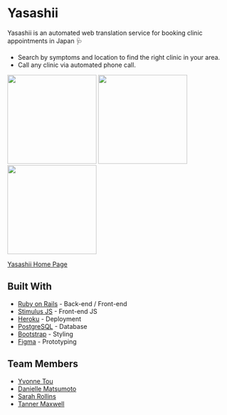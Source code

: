 # Yasashii
Yasashii is an automated web translation service for booking clinic appointments in Japan 🩺
- Search by symptoms and location to find the right clinic in your area.
- Call any clinic via automated phone call. 

<nobr><img src="https://user-images.githubusercontent.com/114258514/225004289-c35d9c5a-1b70-4cb4-827a-b95b40be4503.jpg" width= "200"></nobr>
<nobr><img src="https://user-images.githubusercontent.com/114258514/225004346-98ec4bbf-c33e-4d4e-85ec-7c08dcbbabbd.jpg" width= "200"></nobr>
<img src="https://user-images.githubusercontent.com/114258514/225004389-c56d9630-8574-4d4f-9e5f-2b7ae8333107.jpg" width= "200">


<a href="[https://www.yasashii.care/](https://yasashii.herokuapp.com/)">Yasashii Home Page</a>

## Built With
- [Ruby on Rails](https://guides.rubyonrails.org/) - Back-end / Front-end
- [Stimulus JS](https://stimulus.hotwired.dev/) - Front-end JS
- [Heroku](https://heroku.com/) - Deployment
- [PostgreSQL](https://www.postgresql.org/) - Database
- [Bootstrap](https://getbootstrap.com/) - Styling
- [Figma](https://www.figma.com) - Prototyping

## Team Members
- [Yvonne Tou](https://www.linkedin.com/in/touyvonne/)
- [Danielle Matsumoto](https://www.linkedin.com/in/danielle-matsumoto/)
- [Sarah Rollins](https://www.linkedin.com/in/sarah-rollins-sr/)
- [Tanner Maxwell](https://www.linkedin.com/in/tanner-maxwell-18052088/)
